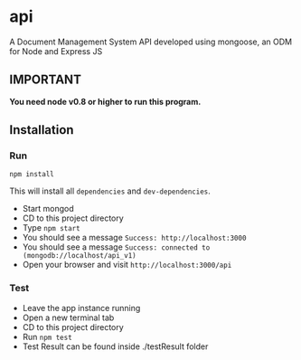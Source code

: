 # api
A Document Management System API developed using mongoose, an ODM for Node and Express JS

## IMPORTANT

**You need node v0.8 or higher to run this program.**

## Installation
### Run

```
npm install
```
This will install all `dependencies` and `dev-dependencies`.

 - Start mongod
 - CD to this project directory
 - Type `npm start` 
 - You should see a message `Success: http://localhost:3000`
 - You should see a message `Success: connected to (mongodb://localhost/api_v1)`
 - Open your browser and visit `http://localhost:3000/api`

### Test
- Leave the app instance running
- Open a new terminal tab
- CD to this project directory
- Run `npm test`
- Test Result can be found inside ./testResult folder
